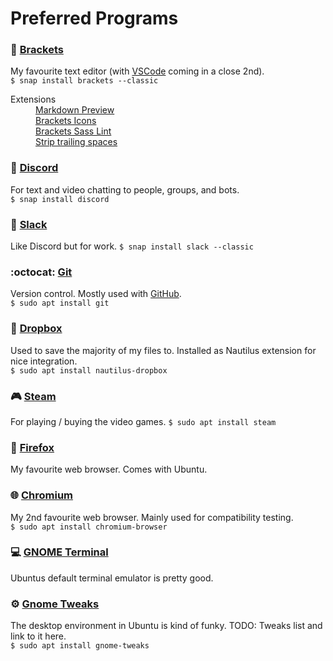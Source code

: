 # Preferred Programs


### :memo: [Brackets](http://brackets.io/)
My favourite text editor (with [VSCode](https://code.visualstudio.com/) coming in a close 2nd).  
`$ snap install brackets --classic`
<dl>
  <dt>Extensions</dt>
  <dd>
    <a href="https://github.com/gruehle/MarkdownPreview">Markdown Preview</a>
    <br>
    <a href="https://github.com/ivogabe/Brackets-Icons">Brackets Icons</a>
    <br>
    <a href="https://github.com/brackets-userland/brackets-sass-lint">Brackets Sass Lint</a>
    <br>
    <a href="https://github.com/pockata/brackets-StripTrailingSpaces">Strip trailing spaces</a>
  </dd>
</dl>


### :speech_balloon: [Discord](https://discordapp.com/)
For text and video chatting to people, groups, and bots.  
`$ snap install discord`

### :office: [Slack](https://slack.com)
Like Discord but for work.
`$ snap install slack --classic`

### :octocat: [Git](https://git-scm.com/)
Version control. Mostly used with [GitHub](https://github.com).  
`$ sudo apt install git`

### :file_folder: [Dropbox](https://github.com/dropbox/nautilus-dropbox)
Used to save the majority of my files to. Installed as Nautilus extension for nice integration.  
`$ sudo apt install nautilus-dropbox`

### :video_game: [Steam](https://store.steampowered.com/about/)
For playing / buying the video games.
`$ sudo apt install steam`

### :fox_face: [Firefox](http://firefox.com/)
My favourite web browser. Comes with Ubuntu.

### :globe_with_meridians: [Chromium](https://www.chromium.org/Home)
My 2nd favourite web browser. Mainly used for compatibility testing.  
`$ sudo apt install chromium-browser`

### :computer: [GNOME Terminal](https://help.gnome.org/users/gnome-terminal/stable/)
Ubuntus default terminal emulator is pretty good.

### :gear: [Gnome Tweaks](https://wiki.gnome.org/action/show/Apps/Tweaks)
The desktop environment in Ubuntu is kind of funky. TODO: Tweaks list and link to it here.  
`$ sudo apt install gnome-tweaks`

